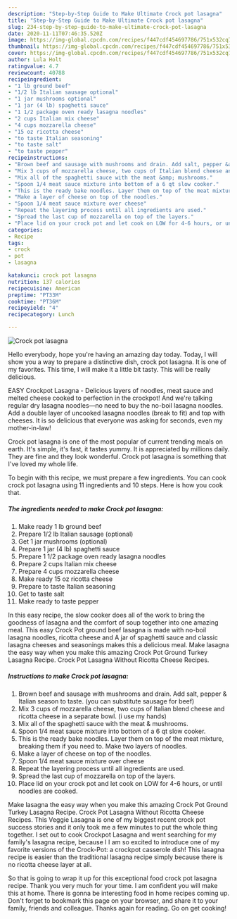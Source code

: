 ```yaml
---
description: "Step-by-Step Guide to Make Ultimate Crock pot lasagna"
title: "Step-by-Step Guide to Make Ultimate Crock pot lasagna"
slug: 234-step-by-step-guide-to-make-ultimate-crock-pot-lasagna
date: 2020-11-11T07:46:35.520Z
image: https://img-global.cpcdn.com/recipes/f447cdf454697786/751x532cq70/crock-pot-lasagna-recipe-main-photo.jpg
thumbnail: https://img-global.cpcdn.com/recipes/f447cdf454697786/751x532cq70/crock-pot-lasagna-recipe-main-photo.jpg
cover: https://img-global.cpcdn.com/recipes/f447cdf454697786/751x532cq70/crock-pot-lasagna-recipe-main-photo.jpg
author: Lula Holt
ratingvalue: 4.7
reviewcount: 40788
recipeingredient:
- "1 lb ground beef"
- "1/2 lb Italian sausage optional"
- "1 jar mushrooms optional"
- "1 jar (4 lb) spaghetti sauce"
- "1 1/2 package oven ready lasagna noodles"
- "2 cups Italian mix cheese"
- "4 cups mozzarella cheese"
- "15 oz ricotta cheese"
- "to taste Italian seasoning"
- "to taste salt"
- "to taste pepper"
recipeinstructions:
- "Brown beef and sausage with mushrooms and drain. Add salt, pepper &amp; Italian season to taste. (you can substitute sausage for beef)"
- "Mix 3 cups of mozzarella cheese, two cups of Italian blend cheese and ricotta cheese in a separate bowl. (i use my hands)"
- "Mix all of the spaghetti sauce with the meat &amp; mushrooms."
- "Spoon 1/4 meat sauce mixture into bottom of a 6 qt slow cooker."
- "This is the ready bake noodles. Layer them on top of the meat mixture, breaking them if you need to. Make two layers of noodles."
- "Make a layer of cheese on top of the noodles."
- "Spoon 1/4 meat sauce mixture over cheese"
- "Repeat the layering process until all ingredients are used."
- "Spread the last cup of mozzarella on top of the layers."
- "Place lid on your crock pot and let cook on LOW for 4-6 hours, or until noodles are cooked."
categories:
- Recipe
tags:
- crock
- pot
- lasagna

katakunci: crock pot lasagna 
nutrition: 137 calories
recipecuisine: American
preptime: "PT33M"
cooktime: "PT36M"
recipeyield: "4"
recipecategory: Lunch

---
```



![Crock pot lasagna](https://img-global.cpcdn.com/recipes/f447cdf454697786/751x532cq70/crock-pot-lasagna-recipe-main-photo.jpg)

Hello everybody, hope you're having an amazing day today. Today, I will show you a way to prepare a distinctive dish, crock pot lasagna. It is one of my favorites. This time, I will make it a little bit tasty. This will be really delicious.

EASY Crockpot Lasagna - Delicious layers of noodles, meat sauce and melted cheese cooked to perfection in the crockpot! And we&#39;re talking regular dry lasagna noodles—no need to buy the no-boil lasagna noodles. Add a double layer of uncooked lasagna noodles (break to fit) and top with cheeses. It is so delicious that everyone was asking for seconds, even my mother-in-law!

Crock pot lasagna is one of the most popular of current trending meals on earth. It's simple, it's fast, it tastes yummy. It is appreciated by millions daily. They are fine and they look wonderful. Crock pot lasagna is something that I've loved my whole life.


To begin with this recipe, we must prepare a few ingredients. You can cook crock pot lasagna using 11 ingredients and 10 steps. Here is how you cook that.

<!--inarticleads1-->

##### The ingredients needed to make Crock pot lasagna:

1. Make ready 1 lb ground beef
1. Prepare 1/2 lb Italian sausage (optional)
1. Get 1 jar mushrooms (optional)
1. Prepare 1 jar (4 lb) spaghetti sauce
1. Prepare 1 1/2 package oven ready lasagna noodles
1. Prepare 2 cups Italian mix cheese
1. Prepare 4 cups mozzarella cheese
1. Make ready 15 oz ricotta cheese
1. Prepare to taste Italian seasoning
1. Get to taste salt
1. Make ready to taste pepper


In this easy recipe, the slow cooker does all of the work to bring the goodness of lasagna and the comfort of soup together into one amazing meal. This easy Crock Pot ground beef lasagna is made with no-boil lasagna noodles, ricotta cheese and A jar of spaghetti sauce and classic lasagna cheeses and seasonings makes this a delicious meal. Make lasagna the easy way when you make this amazing Crock Pot Ground Turkey Lasagna Recipe. Crock Pot Lasagna Without Ricotta Cheese Recipes. 

<!--inarticleads2-->

##### Instructions to make Crock pot lasagna:

1. Brown beef and sausage with mushrooms and drain. Add salt, pepper &amp; Italian season to taste. (you can substitute sausage for beef)
1. Mix 3 cups of mozzarella cheese, two cups of Italian blend cheese and ricotta cheese in a separate bowl. (i use my hands)
1. Mix all of the spaghetti sauce with the meat &amp; mushrooms.
1. Spoon 1/4 meat sauce mixture into bottom of a 6 qt slow cooker.
1. This is the ready bake noodles. Layer them on top of the meat mixture, breaking them if you need to. Make two layers of noodles.
1. Make a layer of cheese on top of the noodles.
1. Spoon 1/4 meat sauce mixture over cheese
1. Repeat the layering process until all ingredients are used.
1. Spread the last cup of mozzarella on top of the layers.
1. Place lid on your crock pot and let cook on LOW for 4-6 hours, or until noodles are cooked.


Make lasagna the easy way when you make this amazing Crock Pot Ground Turkey Lasagna Recipe. Crock Pot Lasagna Without Ricotta Cheese Recipes. This Veggie Lasagna is one of my biggest recent crock pot success stories and it only took me a few minutes to put the whole thing together. I set out to cook Crockpot Lasagna and went searching for my family&#39;s lasagna recipe, because I I am so excited to introduce one of my favorite versions of the Crock-Pot: a crockpot casserole dish! This lasagna recipe is easier than the traditional lasagna recipe simply because there is no ricotta cheese layer at all. 

So that is going to wrap it up for this exceptional food crock pot lasagna recipe. Thank you very much for your time. I am confident you will make this at home. There is gonna be interesting food in home recipes coming up. Don't forget to bookmark this page on your browser, and share it to your family, friends and colleague. Thanks again for reading. Go on get cooking!
